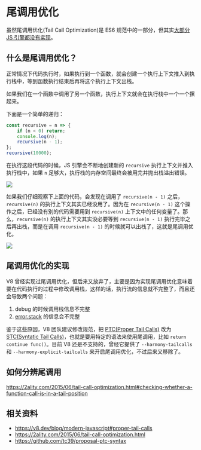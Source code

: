 # 尾调用优化

虽然尾调用优化(Tail Call Optimization)是 ES6 规范中的一部分，但其实[大部分 JS 引擎都没有实现](<https://kangax.github.io/compat-table/es6/#test-proper_tail_calls_(tail_call_optimisation)>)。

## 什么是尾调用优化？

正常情况下代码执行时，如果执行到一个函数，就会创建一个执行上下文推入到执行栈中，等到函数执行结束后再将这个执行上下文出栈。

如果我们在一个函数中调用了另一个函数，执行上下文就会在执行栈中一个一个摞起来。

下面是一个简单的递归：

```js
const recursive = n => {
    if (n < 0) return;
    console.log(n);
    recursive(n - 1);
};
recursive(10000);
```

在执行这段代码的时候，JS 引擎会不断地创建新的 `recursive` 执行上下文并推入执行栈中，如果 `n` 足够大，执行栈的内存空间最终会被用完并抛出栈溢出错误。

![](https://cdn.jsdelivr.net/gh/suukii/Articles/assets/recursive_call_stack.png)

如果我们仔细观察下上面的代码，会发现在调用了 `recursive(n - 1)` 之后，`recursive(n)` 的执行上下文其实已经没用了。因为在 `recursive(n - 1)` 这个操作之后，已经没有别的代码需要用到 `recursive(n)` 上下文中的任何变量了。那么，`recursive(n)` 的执行上下文其实没必要等到 `recursive(n - 1)` 执行完毕之后再出栈，而是在调用 `recursive(n - 1)` 的时候就可以出栈了，这就是尾调用优化。

![](https://cdn.jsdelivr.net/gh/suukii/Articles/assets/recursive_call_stack_tco.png)

## 尾调用优化的实现

V8 曾经实现过尾调用优化，但后来又放弃了，主要是因为实现尾调用优化意味着要在代码执行的过程中修改调用栈，这样的话，执行流的信息就不完整了，而且还会导致两个问题：

1. debug 的时候调用栈信息不完整
2. [error.stack](https://developer.mozilla.org/en-US/docs/Web/JavaScript/Reference/Global_Objects/Error/Stack) 的信息会不完整

鉴于这些原因，V8 团队建议修改规范，把 [PTC(Proper Tail Calls)](http://www.ecma-international.org/ecma-262/6.0/#sec-tail-position-calls) 改为 [STC(Syntatic Tail Calls)](https://github.com/tc39/proposal-ptc-syntax)，也就是要用特定的语法来使用尾调用，比如 `return continue func()`。目前 V8 还是不支持的，曾经它提供了 `--harmony-tailcalls` 和 `--harmony-explicit-tailcalls` 来开启尾调用优化，不过后来又移除了。

## 如何分辨尾调用

https://2ality.com/2015/06/tail-call-optimization.html#checking-whether-a-function-call-is-in-a-tail-position

## 相关资料

-   https://v8.dev/blog/modern-javascript#proper-tail-calls
-   https://2ality.com/2015/06/tail-call-optimization.html
-   https://github.com/tc39/proposal-ptc-syntax
